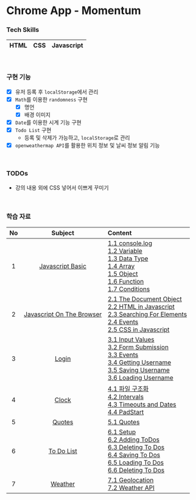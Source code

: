 # Chrome App - Momentum 

### Tech Skills

|HTML|CSS|Javascript|
|:---:|:---:|:---:|

<br>

### 구현 기능

- [x] 유저 등록 후 `localStorage`에서 관리
- [x] `Math`를 이용한 `randomness` 구현
  - [x] 명언
  - [x] 배경 이미지
- [x] `Date`를 이용한 시계 기능 구현
- [x] `Todo List` 구현
  - 등록 및 삭제가 가능하고, `localStorage`로 관리
- [x] `openweathermap API`를 활용한 위치 정보 및 날씨 정보 알림 기능

<br>

### TODOs

- 강의 내용 외에 CSS 넣어서 이쁘게 꾸미기

<br> 

### 학습 자료

|No|Subject|Content|
|:---:|:---:|:---|
|1|[Javascript Basic](https://github.com/siksum/chrome-app/wiki/1.-Javascript-Basic)|[1.1 console.log](https://github.com/siksum/chrome-app/wiki/1.-Javascript-Basic#consolelog) <br> [1.2 Variable](https://github.com/siksum/chrome-app/wiki/1.-Javascript-Basic#variable) <br> [1.3 Data Type](https://github.com/siksum/chrome-app/wiki/1.-Javascript-Basic#data-type) <br> [1.4 Array](https://github.com/siksum/chrome-app/wiki/1.-Javascript-Basic#array) <br> [1.5 Object](https://github.com/siksum/chrome-app/wiki/1.-Javascript-Basic#object) <br> [1.6 Function](https://github.com/siksum/chrome-app/wiki/1.-Javascript-Basic#function) <br> [1.7 Conditions](https://github.com/siksum/chrome-app/wiki/1.-Javascript-Basic#conditions)|
|2|[Javascript On The Browser](https://github.com/siksum/chrome-app/wiki/2.-Javascript-On-The-Browser)|[2.1 The Document Object](https://github.com/siksum/chrome-app/wiki/2.-Javascript-On-The-Browser#the-document-object) <br> [2.2 HTML in Javascript](https://github.com/siksum/chrome-app/wiki/2.-Javascript-On-The-Browser#html-in-javascript) <br> [2.3 Searching For Elements](https://github.com/siksum/chrome-app/wiki/2.-Javascript-On-The-Browser#searching-for-elements) <br> [2.4 Events](https://github.com/siksum/chrome-app/wiki/2.-Javascript-On-The-Browser#events) <br> [2.5 CSS in Javascript](https://github.com/siksum/chrome-app/wiki/2.-Javascript-On-The-Browser#css-in-javascript)|
|3|[Login](https://github.com/siksum/chrome-app/wiki/3.-Login)|[3.1 Input Values](https://github.com/siksum/chrome-app/wiki/3.-Login#input-values) <br> [3.2 Form Submission](https://github.com/siksum/chrome-app/wiki/3.-Login#form-submission) <br> [3.3 Events](https://github.com/siksum/chrome-app/wiki/3.-Login#events) <br> [3.4 Getting Username](https://github.com/siksum/chrome-app/wiki/3.-Login#getting-username) <br> [3.5 Saving Username](https://github.com/siksum/chrome-app/wiki/3.-Login#saving-username) <br> [3.6 Loading Username](https://github.com/siksum/chrome-app/wiki/3.-Login#loading-username)|
|4|[Clock](https://github.com/siksum/chrome-app/wiki/4.-Clock)| [4.1 파일 구조화](https://github.com/siksum/chrome-app/wiki/4.-Clock#파일-구조화) <br> [4.2 Intervals](https://github.com/siksum/chrome-app/wiki/4.-Clock#intervals) <br> [4.3 Timeouts and Dates](https://github.com/siksum/chrome-app/wiki/4.-Clock#timeouts-and-dates) <br> [4.4 PadStart](https://github.com/siksum/chrome-app/wiki/4.-Clock#padstart)|
|5|[Quotes](https://github.com/siksum/chrome-app/wiki/5.-Quotes)|[5.1 Quotes](https://github.com/siksum/chrome-app/wiki/5.-Quotes#quotes)|
|6|[To Do List](https://github.com/siksum/chrome-app/wiki/6.-To-Do-List)|[6.1 Setup](https://github.com/siksum/chrome-app/wiki/6.-To-Do-List#setup) <br> [6.2 Adding ToDos](https://github.com/siksum/chrome-app/wiki/6.-To-Do-List#adding-todos) <br> [6.3 Deleting To Dos](https://github.com/siksum/chrome-app/wiki/6.-To-Do-List#deleting-to-dos) <br> [6.4 Saving To Dos](https://github.com/siksum/chrome-app/wiki/6.-To-Do-List#saving-to-dos) <br> [6.5 Loading To Dos](https://github.com/siksum/chrome-app/wiki/6.-To-Do-List#loading-to-dos) <br> [6.6 Deleting To Dos](https://github.com/siksum/chrome-app/wiki/6.-To-Do-List#deleting-to-dos-1)|
|7|[Weather](https://github.com/siksum/chrome-app/wiki/7.-Weather)|[7.1 Geolocation](https://github.com/siksum/chrome-app/wiki/7.-Weather#geolocation) <br> [7.2 Weather API](https://github.com/siksum/chrome-app/wiki/7.-Weather#weather-api)|
